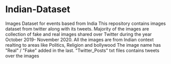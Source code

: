 # Indian-Dataset
Images Dataset for events based from India
This repository contains images dataset from twitter along with its tweets.
Majority of the  images are collection of fake and real images shared over Twitter during the year October 2019- November 2020.
All the images are from Indian context realting to areas like Politics, Religion and bollywood
The image name has "Real" / "Fake" added in the last. "Twitter_Posts" txt files contains tweets over the images
